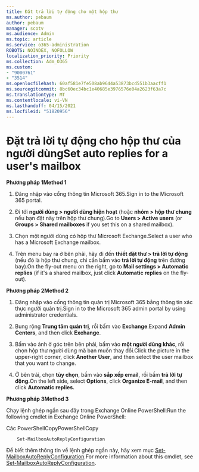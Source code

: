 ```yaml
---
title: Đặt trả lời tự động cho một hộp thư
ms.author: pebaum
author: pebaum
manager: scotv
ms.audience: Admin
ms.topic: article
ms.service: o365-administration
ROBOTS: NOINDEX, NOFOLLOW
localization_priority: Priority
ms.collection: Adm_O365
ms.custom:
- "9000761"
- "3514"
ms.openlocfilehash: 60af581e7fe508ab9644a53873bcd551b3aacff1
ms.sourcegitcommit: 8bc60ec34bc1e40685e3976576e04a2623f63a7c
ms.translationtype: MT
ms.contentlocale: vi-VN
ms.lasthandoff: 04/15/2021
ms.locfileid: "51820956"
---
```

# <a name="set-auto-replies-for-a-users-mailbox"></a><span data-ttu-id="74aad-102">Đặt trả lời tự động cho hộp thư của người dùng</span><span class="sxs-lookup"><span data-stu-id="74aad-102">Set auto replies for a user's mailbox</span></span>

<span data-ttu-id="74aad-103">**Phương pháp 1**</span><span class="sxs-lookup"><span data-stu-id="74aad-103">**Method 1**</span></span>

1. <span data-ttu-id="74aad-104">Đăng nhập vào cổng thông tin Microsoft 365.</span><span class="sxs-lookup"><span data-stu-id="74aad-104">Sign in to the Microsoft 365 portal.</span></span>

2. <span data-ttu-id="74aad-105">Đi tới **người dùng > người dùng hiện hoạt** (hoặc **nhóm > hộp thư chung** nếu bạn đặt này trên hộp thư chung).</span><span class="sxs-lookup"><span data-stu-id="74aad-105">Go to **Users > Active users** (or **Groups > Shared mailboxes** if you set this on a shared mailbox).</span></span>

3. <span data-ttu-id="74aad-106">Chọn một người dùng có hộp thư Microsoft Exchange.</span><span class="sxs-lookup"><span data-stu-id="74aad-106">Select a user who has a Microsoft Exchange mailbox.</span></span>

4. <span data-ttu-id="74aad-107">Trên menu bay ra ở bên phải, hãy đi đến **thiết đặt thư > trả lời tự động** (nếu đó là hộp thư chung, chỉ cần bấm vào **trả lời tự động** trên đường bay).</span><span class="sxs-lookup"><span data-stu-id="74aad-107">On the fly-out menu on the right, go to **Mail settings > Automatic replies** (if it's a shared mailbox, just click **Automatic replies** on the fly-out).</span></span>

<span data-ttu-id="74aad-108">**Phương pháp 2**</span><span class="sxs-lookup"><span data-stu-id="74aad-108">**Method 2**</span></span>

1. <span data-ttu-id="74aad-109">Đăng nhập vào cổng thông tin quản trị Microsoft 365 bằng thông tin xác thực người quản trị.</span><span class="sxs-lookup"><span data-stu-id="74aad-109">Sign in to the Microsoft 365 admin portal by using administrator credentials.</span></span>

2. <span data-ttu-id="74aad-110">Bung rộng **Trung tâm quản trị**, rồi bấm vào **Exchange**.</span><span class="sxs-lookup"><span data-stu-id="74aad-110">Expand **Admin Centers**, and then click **Exchange**.</span></span>

3. <span data-ttu-id="74aad-111">Bấm vào ảnh ở góc trên bên phải, bấm vào **một người dùng khác**, rồi chọn hộp thư người dùng mà bạn muốn thay đổi.</span><span class="sxs-lookup"><span data-stu-id="74aad-111">Click the picture in the upper-right corner, click **Another User**, and then select the user mailbox that you want to change.</span></span>

4. <span data-ttu-id="74aad-112">Ở bên trái, chọn **tùy chọn**, bấm vào **sắp xếp email**, rồi bấm **trả lời tự động.**</span><span class="sxs-lookup"><span data-stu-id="74aad-112">On the left side, select **Options**, click **Organize E-mail**, and then click **Automatic replies.**</span></span>

<span data-ttu-id="74aad-113">**Phương pháp 3**</span><span class="sxs-lookup"><span data-stu-id="74aad-113">**Method 3**</span></span>

<span data-ttu-id="74aad-114">Chạy lệnh ghép ngắn sau đây trong Exchange Online PowerShell:</span><span class="sxs-lookup"><span data-stu-id="74aad-114">Run the following cmdlet in Exchange Online PowerShell:</span></span>

<span data-ttu-id="74aad-115">Các PowerShellCopy</span><span class="sxs-lookup"><span data-stu-id="74aad-115">PowerShellCopy</span></span>

```
    Set-MailboxAutoReplyConfiguration
```

<span data-ttu-id="74aad-116">Để biết thêm thông tin về lệnh ghép ngắn này, hãy xem mục [Set-MailboxAutoReplyConfiguration](https://docs.microsoft.com/powershell/module/exchange/mailboxes/set-mailboxautoreplyconfiguration).</span><span class="sxs-lookup"><span data-stu-id="74aad-116">For more information about this cmdlet, see [Set-MailboxAutoReplyConfiguration](https://docs.microsoft.com/powershell/module/exchange/mailboxes/set-mailboxautoreplyconfiguration).</span></span>

